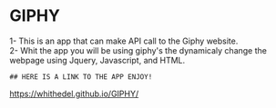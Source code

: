 # GIPHY

1- This is an app that can make API call to the Giphy website.   
2- Whit the app you will be using giphy's the dynamicaly change the webpage using Jquery, Javascript, and HTML. 

  
    
    ## HERE IS A LINK TO THE APP ENJOY!  
https://whithedel.github.io/GIPHY/

